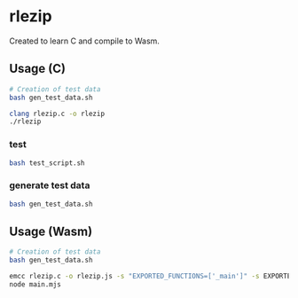 # rlezip

Created to learn C and compile to Wasm.

## Usage (C)

```sh
# Creation of test data
bash gen_test_data.sh

clang rlezip.c -o rlezip
./rlezip
```

### test

```sh
bash test_script.sh
```

### generate test data

```sh
bash gen_test_data.sh
```

## Usage (Wasm)

```sh
# Creation of test data
bash gen_test_data.sh

emcc rlezip.c -o rlezip.js -s "EXPORTED_FUNCTIONS=['_main']" -s EXPORTED_RUNTIME_METHODS='["FS"]' -s INVOKE_RUN=0 --preload-file target_directory@/working/target_directory
node main.mjs
```